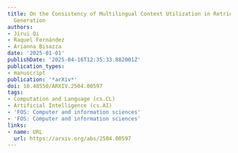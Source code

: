```yaml
---
title: On the Consistency of Multilingual Context Utilization in Retrieval-Augmented
  Generation
authors:
- Jirui Qi
- Raquel Fernández
- Arianna Bisazza
date: '2025-01-01'
publishDate: '2025-04-16T12:35:33.882001Z'
publication_types:
- manuscript
publication: '*arXiv*'
doi: 10.48550/ARXIV.2504.00597
tags:
- Computation and Language (cs.CL)
- Artificial Intelligence (cs.AI)
- 'FOS: Computer and information sciences'
- 'FOS: Computer and information sciences'
links:
- name: URL
  url: https://arxiv.org/abs/2504.00597
---
```

